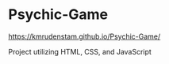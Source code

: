 # Psychic-Game

https://kmrudenstam.github.io/Psychic-Game/

Project utilizing HTML, CSS, and JavaScript
